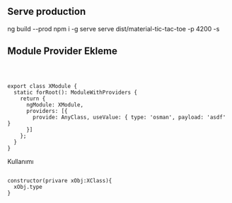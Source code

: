 
## Serve production
ng build --prod
npm i -g serve
serve dist/material-tic-tac-toe -p 4200 -s

## Module Provider Ekleme
<pre><code>
</code></pre>


<pre><code>
export class XModule {
  static forRoot(): ModuleWithProviders {
    return {
      ngModule: XModule,
      providers: [{
        provide: AnyClass, useValue: { type: 'osman', payload: 'asdf' }
      }]
    };
  }
}
</code></pre>


Kullanımı
<pre><code>
constructor(privare xObj:XClass){
  xObj.type
}
</code></pre>
